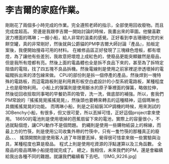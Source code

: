 # 李吉爾的家庭作業。

剛剛花了兩個多小時完成的作業。完全遵照老師的指示，全部使用回收廢物。而且完成度超高。
旁邊是我跟李吉爾一開始討論的時候，我畫出來的草圖。他蠻喜歡波力裡面的瑪琳；一艘小船，給人非常的溫柔的感覺。正好看到李吉珊珊吃完的米餅空罐，真的非常剛好，然後就與公爵貓的PM李吉爾大師討論『產品』，拍板定案後，我便開始搜尋可用的材料。
在維修品區正好發現了三塊綠色燈板，都有壞燈，為了讓他有些差別，我故意把壞燈上成紅色的，使廢品更能突顯雖然是廢品，但是我所有燈都有亮。然後上面的電晶體也全是拆不良品下來的，甚至為了拆特定阻值的電阻，找了四五塊不良品拆機。然後電線則是使用之前家裡逆滲透壞掉的電磁閥拆出來的漆包線來做。
CPU的部份則是拆一個停產的產品，然後焊到一塊特殊的電路板，而這電路板則是利用異形板空白處設計的小型系統電路板，某種程度上也是廢物利用。
小船上的彈簧則是使用斷水的原子筆裡面的彈簧，略做拉伸，然後從回收撿取同事喝的早餐奶茶的吸管，洗一洗，做底部的補強。所以，套我們PM常說的『搖搖晃晃搖搖晃晃』，然後頭也要轉來轉去的這種精神，這個瑪琳也具備搖搖晃晃的功能。
而瑪琳小船，則是之前組裝3DP調機的時候，用來測試的3DBenchy小船，有很多，但又很可愛，所以丟掉可惜，正好這個project拿來使用。
18650的電池則是使用壞掉的芭蕉扇留下來的電池，實際上的容量很小，不過就點個燈，讓CPU動作不是個問題。
釣繩則是使用一些購物紙袋上的棉線，而最上方的竹筷，則是使用公司收集外帶的竹筷中，只有一隻竹筷的那種真正的廢品、、、
搖頭開關則是使用客人過了年限要丟掉，覺得很可惜拿來做一些實驗與治具，某種程度也算是廢品。
程式上則是使用吃資源的浮點運算以及三角函數。
全廢品的廢品瑪琳小船提燈就完成了。
總之，我相信，未來我們的PM，還是會繼續給我出各種不同的難題。就讓我們繼續看下去吧。
![IMG_9226.jpg]
